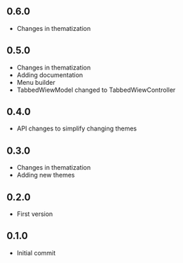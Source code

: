 ## 0.6.0

* Changes in thematization

## 0.5.0

* Changes in thematization
* Adding documentation
* Menu builder
* TabbedWiewModel changed to TabbedWiewController

## 0.4.0

* API changes to simplify changing themes

## 0.3.0

* Changes in thematization
* Adding new themes

## 0.2.0

* First version

## 0.1.0

* Initial commit